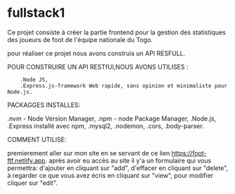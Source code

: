 # fullstack1
Ce projet consiste à créer la partie frontend pour la gestion des statistiques des joueurs de foot de l'équipe nationale du Togo.

 pour réaliser ce projet nous avons construis un API RESFULL.

  POUR CONSTRUIRE UN API RESTfUl,NOUS AVONS UTILISES :

        .Node JS,
        .Express.js-framework Web rapide, sans opinion et minimaliste pour Node.js.
PACKAGGES INSTALLES:

   .nvm - Node Version Manager,
   .npm - node Package Manager,
   .Node.js,
   .Express installé avec npm, 
   .mysql2,
   .nodemon,
   .cors,
   .body-parser.
   
COMMENT UTILISE:

premierement aller sur mon site en se servant de ce lien https://foot-ftf.netlify.app. 
après avoir eu accès au site il y'a un formulaire qui vous permettra: 
d'ajouter en cliquant sur "add", 
d'effacer en cliquant sur "delete", 
à regarder ce que vous avez écris en cliquant sur "view",
pour modifier cliquer sur "edit".
